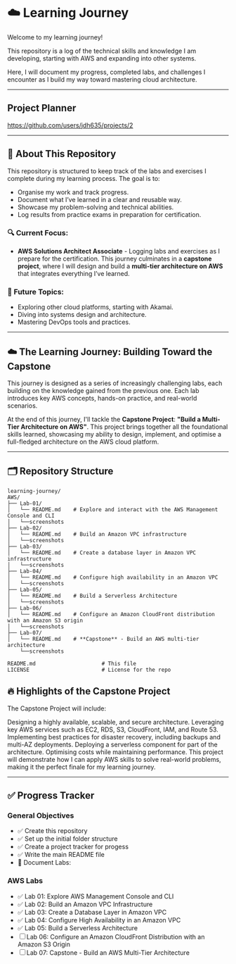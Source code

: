 # ☁️ Learning Journey

Welcome to my learning journey! 

This repository is a log of the technical skills and knowledge I am developing, starting with AWS and expanding into other systems. 

Here, I will document my progress, completed labs, and challenges I encounter as I build my way toward mastering cloud architecture.

---

## Project Planner

https://github.com/users/jdh635/projects/2

---

## 📖 About This Repository

This repository is structured to keep track of the labs and exercises I complete during my learning process. The goal is to:
- Organise my work and track progress.
- Document what I’ve learned in a clear and reusable way.
- Showcase my problem-solving and technical abilities.
- Log results from practice exams in preparation for certification.

### 🔍 Current Focus:
- **AWS Solutions Architect Associate** - Logging labs and exercises as I prepare for the certification. This journey culminates in a **capstone project**, where I will design and build a **multi-tier architecture on AWS** that integrates everything I’ve learned.

### 🎯 Future Topics:
- Exploring other cloud platforms, starting with Akamai.
- Diving into systems design and architecture.
- Mastering DevOps tools and practices.

---

## ☁️ The Learning Journey: Building Toward the Capstone

This journey is designed as a series of increasingly challenging labs, each building on the knowledge gained from the previous one. Each lab introduces key AWS concepts, hands-on practice, and real-world scenarios.

At the end of this journey, I'll tackle the **Capstone Project**: **"Build a Multi-Tier Architecture on AWS"**. This project brings together all the foundational skills learned, showcasing my ability to design, implement, and optimise a full-fledged architecture on the AWS cloud platform.

---

## 🗂️ Repository Structure

```plaintext
learning-journey/
AWS/
├── Lab-01/
│   └── README.md    # Explore and interact with the AWS Management Console and CLI
│   └──screenshots
├── Lab-02/
│   └── README.md    # Build an Amazon VPC infrastructure
│   └──screenshots
├── Lab-03/
│   └── README.md    # Create a database layer in Amazon VPC infrastructure
│   └──screenshots
├── Lab-04/
│   └── README.md    # Configure high availability in an Amazon VPC
│   └──screenshots
├── Lab-05/
│   └── README.md    # Build a Serverless Architecture
│   └──screenshots
├── Lab-06/
│   └── README.md    # Configure an Amazon CloudFront distribution with an Amazon S3 origin
│   └──screenshots
├── Lab-07/
│   └── README.md    # **Capstone** - Build an AWS multi-tier architecture
    └──screenshots

README.md                     # This file
LICENSE                       # License for the repo
```

## 🔥 Highlights of the Capstone Project
The Capstone Project will include:

Designing a highly available, scalable, and secure architecture.
Leveraging key AWS services such as EC2, RDS, S3, CloudFront, IAM, and Route 53.
Implementing best practices for disaster recovery, including backups and multi-AZ deployments.
Deploying a serverless component for part of the architecture.
Optimising costs while maintaining performance.
This project will demonstrate how I can apply AWS skills to solve real-world problems, making it the perfect finale for my learning journey.

---

## ✅ Progress Tracker

### General Objectives
- ✅ Create this repository
- ✅ Set up the initial folder structure
- ✅ Create a project tracker for progess
- ✅ Write the main README file
- 🔄 Document Labs:

### AWS Labs
- ✅ Lab 01: Explore AWS Management Console and CLI
- ✅ Lab 02: Build an Amazon VPC Infrastructure
- ✅ Lab 03: Create a Database Layer in Amazon VPC
- ✅ Lab 04: Configure High Availability in an Amazon VPC
- ✅ Lab 05: Build a Serverless Architecture
- ☐ Lab 06: Configure an Amazon CloudFront Distribution with an Amazon S3 Origin
- ☐ Lab 07: Capstone - Build an AWS Multi-Tier Architecture
